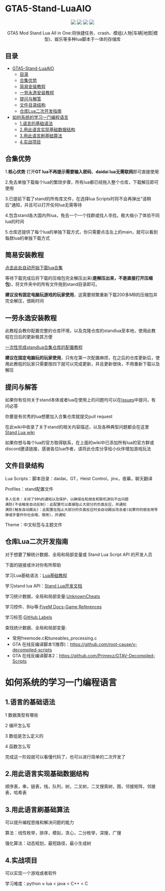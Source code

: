# GTA5-Stand-LuaAIO

<p align="center">
  <a href="https://badges.toozhao.com/stats/01H69JD1N3ZWV3EDK36V3F5DJK"><img src="https://badges.toozhao.com/badges/01H69JD1N3ZWV3EDK36V3F5DJK/green.svg" /></a>
  <a href="https://discord.gg/wDcY8FFnt5"><img src="https://img.shields.io/discord/1167118210735276062?color=blue&label=discord&logo=discord&logoColor=white" /></a>
  <a href="http://qm.qq.com/cgi-bin/qm/qr?_wv=1027&k=wZuM0o7wOFfoiKDW5IxAxyKS_9p3nQ9x&authKey=sR9YMfGnCKK9hDviQMAOxMTfKwqiTSdgN3pw0B1NyWWBq6A3CWkuBHrHkSGbIhdB&noverify=0&group_code=242429835"><img src="https://img.shields.io/badge/QQ%E7%BE%A4-242429835-blue" /></a>
  <img src="https://img.shields.io/github/license/xhcherry/GTA5-Stand-LuaAIO" />
</p>

<p align="center">
  GTA5 Mod Stand Lua All in One:将快捷任务、crash、模组(人物|车辆|地图|模型)、娱乐等多种lua脚本于一体的存储库
</p>

## 目录

- [GTA5-Stand-LuaAIO](#gta5-stand-luaaio)
  - [目录](#目录)
  - [合集优势](#合集优势)
  - [简易安装教程](#简易安装教程)
  - [一劳永逸安装教程](#一劳永逸安装教程)
  - [提问与解答](#提问与解答)
  - [文件目录结构](#文件目录结构)
  - [仓库Lua二次开发指南](#仓库lua二次开发指南)
- [如何系统的学习一门编程语言](#如何系统的学习一门编程语言)
  - [1.语言的基础语法](#1语言的基础语法)
  - [2.用此语言实现基础数据结构](#2用此语言实现基础数据结构)
  - [3.用此语言刷基础算法](#3用此语言刷基础算法)
  - [4.实战项目](#4实战项目)

## 合集优势

1.**核心优势** 打开**GT lua不再提示需要输入密码**，**daidai lua无需联网**即可直接使用

2.免去单独下载每个lua的繁琐步骤，所有lua都已经拖入整个仓库，下载解压即可使用

3.已提前下载了stand的所有库文件，在选择lua Scripts时将不会再弹出"请稍后"通知，并且可以打开任何lua无需等待

4.包含stand各大国内外lua，免去一个一个找群或找人寻找，极大缩小了体验不同lua的时间

5.仓库还提供了每个lua的单独下载方式，你只需要点击左上的main，就可以看到每款lua的单独下载方式

## 简易安装教程

[点击此处自动开始下载lua合集](https://github.com/xhcherry/GTA5-Stand-LuaAIO/archive/refs/heads/main.zip)

等待下载完成后将下载的压缩包完全解压出来(**是解压出来，不是直接打开压缩包**)，将文件夹中的所有文件拖到stand目录即可。

**建议没有固定电脑玩游戏的玩家使用**，这需要频繁重新下载200多MB的压缩包并完全解压，很耗时间

## 一劳永逸安装教程
此教程会教你配置完整的仓库环境，以及克隆仓库的standlua至本地，使用此教程在日后的更新极其方便

[一次性完成standlua合集仓库的配置教程](https://github.com/xhcherry/GTA5-Stand-LuaAIO/wiki/lua安装教程)

**建议在固定电脑玩的玩家使用**，只有在第一次配置麻烦，在之后的仓库更新后，使用此教程的玩家只需要按四下就可以完成更新，并且更新很快，不用重新下载以及解压

## 提问与解答

如果你有任何关于stand本体或者lua在使用上的问题均可以在[issues](https://github.com/xhcherry/GTA5-Stand-LuaAIO/issues)中提问，有问必答

你要是有优秀的lua想要加入合集仓库就提交pull request

在此wiki中收录了关于stand的相关内容描述，以及各种典型问题都会在这里
[Stand Lua wiki](https://github.com/xhcherry/GTA5-Stand-LuaAIO/wiki)

如果你想与每个lua的官方取得联系，在上面的wiki中已添加所有lua的官方群或discord邀请链接，感谢各位lua作者，请将此仓库分享给小伙伴增加游戏玩法

## 文件目录结构

Lua Scripts：脚本目录：daidai，GT，Heist Control，jinx，夜幕，聊天翻译

Profiles：stand配置文件

    多人任务：关闭了99%的通知以及保护，以确保在和朋友和联机游玩不出问题
    满防(不会触发自动反制)：此配置可以直接阻止大部分的负面反应，并通知
    满防(触发自动踢出)：此配置在阻止大部分的负面反应时会自动踢出攻击者(如果你的朋友用导弹或手雷炸你也会哦，慎用)，并通知

Theme：中文标签与主题文件

## 仓库Lua二次开发指南

对于想要了解统计数据、全局和局部变量或 Stand Lua Script API 的开发人员

下面的链接或许对你有所帮助

学习Lua基础语法：[Lua基础教程](https://www.tutorialspoint.com/lua/index.htm)

学习stand lua API：[Stand Lua开发文档](https://stand.gg/help/lua-api-documentation)

学习统计数据，全局和局部变量:[UnknownCheats](https://www.unknowncheats.me/forum/grand-theft-auto-v/)

学习控件、Blip等:[FiveM Docs-Game References](https://docs.fivem.net/docs/game-references/)

学习标签:[GitHub Labels](https://github.com/root-cause/v-labels)

查找统计数据、全局和局部变量:
- 常用freemode.c和tuneables_processing.c
- GTA 在线反编译脚本1(推荐)：https://github.com/root-cause/v-decompiled-scripts
- GTA 在线反编译脚本2：https://github.com/Primexz/GTAV-Decompiled-Scripts


# 如何系统的学习一门编程语言

## 1.语言的基础语法
1 数据类型有哪些

2 循环怎么写

3 数组是怎么定义的

4 函数怎么写

完成这一阶段就可以看懂代码了，也可以进行简单的二次开发了
## 2.用此语言实现基础数据结构
顺序表，串，链表，栈，队列，树，二叉树，二叉搜索树，图，邻接矩阵，邻接表，哈希表
## 3.用此语言刷基础算法
可以提升编程思维和解决问题的能力

算法：线性枚举，排序，模拟，贪心，二分枚举，深搜，广搜

强化算法：动态规划，最短路径，最小生成树
## 4.实战项目
可以实现一个游戏或者软件

学习难度：python ≈ lua < java < C++ < C